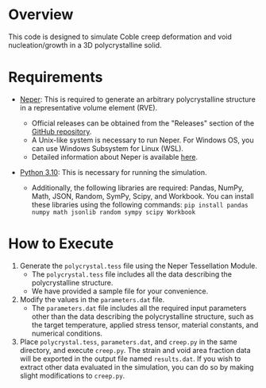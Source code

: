 # Overview
This code is designed to simulate Coble creep deformation and void nucleation/growth in a 3D polycrystalline solid.

# Requirements
* [Neper](https://neper.info/index.html): This is required to generate an arbitrary polycrystalline structure in a representative volume element (RVE).
  * Official releases can be obtained from the "Releases" section of the [GitHub repository](https://github.com/neperfepx/neper).
  * A Unix-like system is necessary to run Neper. For Windows OS, you can use Windows Subsystem for Linux (WSL).
  * Detailed information about Neper is available [here](https://neper.info/index.html).
 
* [Python 3.10](https://www.python.org/downloads/): This is necessary for running the simulation.
  * Additionally, the following libraries are required: Pandas, NumPy, Math, JSON, Random, SymPy, Scipy, and Workbook. You can install these libraries using the following commands:
    `pip install pandas numpy math jsonlib random sympy scipy Workbook`

# How to Execute
1. Generate the `polycrystal.tess` file using the Neper Tessellation Module.
   * The `polycrystal.tess` file includes all the data describing the polycrystalline structure.
   * We have provided a sample file for your convenience.
2. Modify the values in the `parameters.dat` file.
   * The `parameters.dat` file includes all the required input parameters other than the data describing the polycrystalline structure, such as the target temperature, applied stress tensor, material constants, and numerical conditions.
3. Place `polycrystal.tess`, `parameters.dat`, and `creep.py` in the same directory, and execute `creep.py`. The strain and void area fraction data will be exported in the output file named `results.dat`. If you wish to extract other data evaluated in the simulation, you can do so by making slight modifications to `creep.py`.
